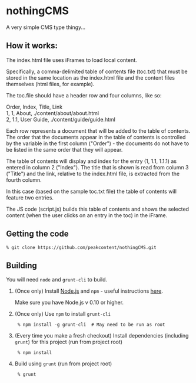 # nothingCMS

A very simple CMS type thingy...

## How it works:

The index.html file uses iFrames to load local content.

Specifically, a comma-delimited table of contents file (toc.txt) that must be stored in the same location as the index.html file and the content files themselves (html files, for example).

The toc.file should have a header row and four columns, like so:

Order, Index, Title, Link  
1, 1, About, ./content/about/about.html  
2, 1.1, User Guide, ./content/guide/guide.html

Each row represents a document that will be added to the table of contents. The order that the documents appear in the table of contents is controlled by the variable in the first column ("Order") - the documents do not have to be listed in the same order that they will appear.

The table of contents will display and index for the entry (1, 1.1, 1.1.1) as entered in column 2 ("Index"). The title that is shown is read from column 3 ("Title") and the link, relative to the index.html file, is extracted from the fourth column.

In this case (based on the sample toc.txt file) the table of contents will feature two entries.

The JS code (script.js) builds this table of contents and shows the selected content (when the user clicks on an entry in the toc) in the iFrame.

## Getting the code

    % git clone https://github.com/peakcontent/nothingCMS.git


## Building

You will need `node` and `grunt-cli` to build.

1. (Once only) Install [Node.js](http://nodejs.org/) and `npm` - useful instructions [here](https://gist.github.com/isaacs/579814).

    Make sure you have Node.js v 0.10 or higher.

2. (Once only) Use `npm` to install `grunt-cli`

        % npm install -g grunt-cli  # May need to be run as root

3. (Every time you make a fresh checkout) Install dependencies (including `grunt`) for this project (run from project root)

        % npm install

4. Build using `grunt` (run from project root)

        % grunt